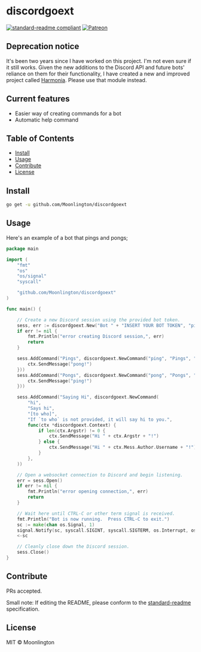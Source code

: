 # discordgoext

[![standard-readme compliant](https://img.shields.io/badge/standard--readme-OK-green.svg?style=flat-square)](https://github.com/RichardLitt/standard-readme)
[![Patreon](https://img.shields.io/badge/patreon-donate!-orange.svg?style=flat-square)](https://www.patreon.com/floretta)

## Deprecation notice

It's been two years since I have worked on this project. I'm not even sure if it still works. Given the new additions to the Discord API and future bots' reliance on them for their functionality, I have created a new and improved project called [Harmonia](https://github.com/Moonlington/harmonia). Please use that module instead.

## Current features

- Easier way of creating commands for a bot
- Automatic help command

## Table of Contents

- [Install](#install)
- [Usage](#usage)
- [Contribute](#contribute)
- [License](#license)

## Install

```bash
go get -u github.com/Moonlington/discordgoext
```

## Usage

Here's an example of a bot that pings and pongs;

```go
package main

import (
    "fmt"
    "os"
    "os/signal"
    "syscall"

    "github.com/Moonlington/discordgoext"
)

func main() {

    // Create a new Discord session using the provided bot token.
    sess, err := discordgoext.New("Bot " + "INSERT YOUR BOT TOKEN", "pingbot.", false)
    if err != nil {
        fmt.Println("error creating Discord session,", err)
        return
    }

    sess.AddCommand("Pings", discordgoext.NewCommand("ping", "Pings", "", "", func(ctx *discordgoext.Context) {
        ctx.SendMessage("pong!")
    }))
    sess.AddCommand("Pongs", discordgoext.NewCommand("pong", "Pongs", "", "", func(ctx *discordgoext.Context) {
        ctx.SendMessage("ping!")
    }))

    sess.AddCommand("Saying Hi", discordgoext.NewCommand(
        "hi",
        "Says hi",
        "[to who]",
        "If `to who` is not provided, it will say hi to you.",
        func(ctx *discordgoext.Context) {
            if len(ctx.Argstr) != 0 {
                ctx.SendMessage("Hi " + ctx.Argstr + "!")
            } else {
                ctx.SendMessage("Hi " + ctx.Mess.Author.Username + "!")
            }
        },
    ))

    // Open a websocket connection to Discord and begin listening.
    err = sess.Open()
    if err != nil {
        fmt.Println("error opening connection,", err)
        return
    }

    // Wait here until CTRL-C or other term signal is received.
    fmt.Println("Bot is now running.  Press CTRL-C to exit.")
    sc := make(chan os.Signal, 1)
    signal.Notify(sc, syscall.SIGINT, syscall.SIGTERM, os.Interrupt, os.Kill)
    <-sc

    // Cleanly close down the Discord session.
    sess.Close()
}
```

## Contribute

PRs accepted.

Small note: If editing the README, please conform to the [standard-readme](https://github.com/RichardLitt/standard-readme) specification.

## License

MIT © Moonlington
